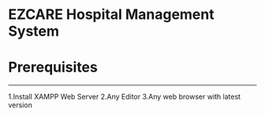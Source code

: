 # EZCARE Hospital Management System
# Prerequisites
--------------------------------------------------------------------------------------------
1.Install XAMPP Web Server
2.Any Editor 
3.Any web browser with latest version


